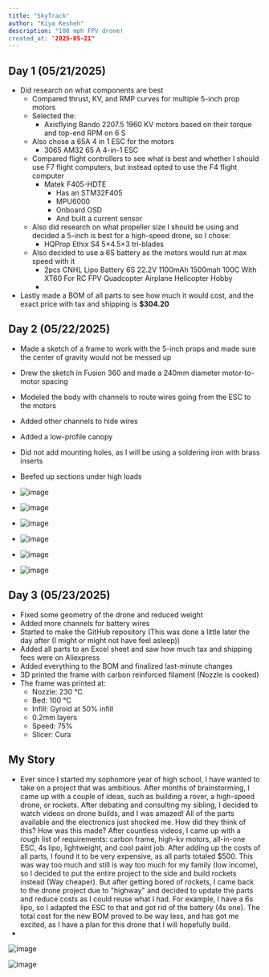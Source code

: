 ```yaml
---
title: "SkyTrack"
author: "Kiya Kesheh"
description: "100 mph FPV drone!
created_at: "2025-05-21"
---
```


## **Day 1** (05/21/2025)

* Did research on what components are best  
  * Compared thrust, KV, and RMP curves for multiple 5-inch prop motors   
  * Selected the:  
    *  Axisflying Bando 2207.5 1960 KV motors based on their torque and top-end RPM on 6 S  
  * Also chose a 65A 4 in 1 ESC for the motors  
    * 3065 AM32 65 A 4-in-1 ESC  
  * Compared flight controllers to see what is best and whether I should use F7 flight computers, but instead opted to use the F4 flight computer  
    * Matek F405-HDTE  
      * Has an STM32F405  
      * MPU6000  
      * Onboard OSD  
      * And built a current sensor   
  * Also did research on what propeller size I should be using and decided a 5-inch is best for a high-speed drone, so I chose:  
    * HQProp Ethix S4 5×4.5×3 tri-blades  
  * Also decided to use a 6S battery as the motors would run at max speed with it  
    * 2pcs CNHL Lipo Battery 6S 22.2V 1100mAh 1500mah 100C With XT60 For RC FPV Quadcopter Airplane Helicopter Hobby  
    *   
* Lastly made a BOM of all parts to see how much it would cost, and the exact price with tax and shipping is **$304.20**

## **Day 2** (05/22/2025)

* Made a sketch of a frame to work with the 5-inch props and made sure the center of gravity would not be messed up   
* Drew the sketch in Fusion 360 and made a 240mm diameter motor-to-motor spacing  
* Modeled the body with channels to route wires going from the ESC to the motors   
* Added other channels to hide wires   
* Added a low-profile canopy   
* Did not add mounting holes, as I will be using a soldering iron with brass inserts   
* Beefed up sections under high loads

* ![image](https://github.com/user-attachments/assets/9bc51c23-1af5-42eb-b568-c7345a81819a)
* ![image](https://github.com/user-attachments/assets/074c4626-bea5-4acc-bdd5-1d77370d2fbb)
* ![image](https://github.com/user-attachments/assets/c9e3b09f-4187-4bdd-8f11-810cbb9fbe60)
* ![image](https://github.com/user-attachments/assets/891914b7-18f3-4ff4-90c4-00a1278494c9)
* ![image](https://github.com/user-attachments/assets/6cc9bc8f-36d0-4af7-9919-9110dc38ac12)
* ![image](https://github.com/user-attachments/assets/d5fb5759-7005-47ce-ad2a-4fc3f68a7085)

## **Day 3** (05/23/2025)

* Fixed some geometry of the drone and reduced weight  
* Added more channels for battery wires  
* Started to make the GitHub repository (This was done a little later the day after (I might or might not have feel asleep))
* Added all parts to an Excel sheet and saw how much tax and shipping fees were on Aliexpress  
* Added everything to the BOM and finalized last-minute changes  
* 3D printed the frame with carbon reinforced filament (Nozzle is cooked)   
* The frame was printed at:  
  * Nozzle: 230 °C  
  * Bed: 100 °C  
  * Infill: Gyroid at 50% infill   
  * 0.2mm layers   
  * Speed: 75%   
  * Slicer: Cura

 ## **My Story** 

* Ever since I started my sophomore year of high school, I have wanted to take on a project that was ambitious. After months of brainstorming, I came up with a couple of ideas, such as building a rover, a high-speed drone, or rockets. After debating and consulting my sibling, I decided to watch videos on drone builds, and I was amazed! All of the parts available and the electronics just shocked me. How did they think of this? How was this made? After countless videos, I came up with a rough list of requirements: carbon frame, high-kv motors, all-in-one ESC, 4s lipo, lightweight, and cool paint job. After adding up the costs of all parts, I found it to be very expensive, as all parts totaled $500. This was way too much and still is way too much for my family (low income), so I decided to put the entire project to the side and build rockets instead (Way cheaper). But after getting bored of rockets, I came back to the drone project due to "highway" and decided to update the parts and reduce costs as I could reuse what I had. For example, I have a 6s lipo, so I adapted the ESC to that and got rid of the battery (4s one). The total cost for the new BOM proved to be way less, and has got me excited, as I have a plan for this drone that I will hopefully build.
* 
![image](https://github.com/user-attachments/assets/dce94e56-ea4e-4e65-9911-340b8672bb57)

![image](https://github.com/user-attachments/assets/a488a931-8043-4459-98ed-121188d9c8d2)

